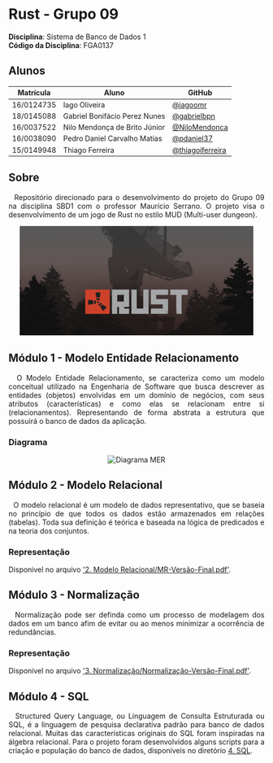 # Rust - Grupo 09

**Disciplina**: Sistema de Banco de Dados 1<br>
**Código da Disciplina**: FGA0137<br>

## Alunos
|Matrícula | Aluno | GitHub |
| -- | -- | -- |
| 16/0124735 | Iago Oliveira | [@iagoomr](https://github.com/iagoomr) |
| 18/0145088 | Gabriel Bonifácio Perez Nunes | [@gabrielbpn](https://github.com/gabrielbpn) |
| 16/0037522 | Nilo Mendonça de Brito Júnior | [@NiloMendonca](https://github.com/NiloMendonca) |
| 16/0038090 | Pedro Daniel Carvalho Matias | [@pdaniel37](https://github.com/pdaniel37) |
| 15/0149948 | Thiago Ferreira | [@thiagoiferreira](https://github.com/thiagoiferreira) |

## Sobre
<p align="justify">
&nbsp;&nbsp;Repositório direcionado para o desenvolvimento do projeto do Grupo 09 na disciplina SBD1 com o professor Maurício Serrano. O projeto visa o desenvolvimento de um jogo de Rust no estilo MUD (Multi-user dungeon).
</p>

<p align="center">
  <img src="Images/rust.jpg" title="Capa do Jogo Rust">
</p>

## Módulo 1 - Modelo Entidade Relacionamento
<p align="justify">
&nbsp;&nbsp;O Modelo Entidade Relacionamento, se caracteriza como um modelo conceitual utilizado na Engenharia de Software que busca descrever as entidades (objetos) envolvidas em um domínio de negócios, com seus atributos (características) e como elas se relacionam entre si (relacionamentos). Representando de forma abstrata a estrutura que possuirá o  banco de dados da aplicação.
</p>

### Diagrama
<p align="center">
  <img src="1. Modelo Entidade Relacionamento/MER-Versão-Final.jpg" title="Diagrama MER">
</p>

## Módulo 2 - Modelo Relacional
<p align="justify">
&nbsp;&nbsp;O modelo relacional é um modelo de dados representativo, que se baseia no princípio de que todos os dados estão armazenados em relações (tabelas). Toda sua definição é teórica e baseada na lógica de predicados e na teoria dos conjuntos.
</p>

### Representação
Disponivel no arquivo ['2. Modelo Relacional/MR-Versão-Final.pdf'](https://github.com/SBD1/Grupo_9_Rust/blob/main/2.%20Modelo%20Relacional/MR-Vers%C3%A3o-Final.pdf).

## Módulo 3 - Normalização
<p align="justify">
&nbsp;&nbsp;Normalização pode ser definda como um processo de modelagem dos dados em um banco afim de evitar ou ao menos minimizar a ocorrência de redundâncias.
</p>

### Representação
Disponivel no arquivo ['3. Normalização/Normalização-Versão-Final.pdf'](https://github.com/SBD1/Grupo_9_Rust/blob/main/3.%20Normalização/Normalização-Vers%C3%A3o-Final.pdf).

## Módulo 4 - SQL
<p align="justify">
&nbsp;&nbsp;Structured Query Language, ou Linguagem de Consulta Estruturada ou SQL, é a linguagem de pesquisa declarativa padrão para banco de dados relacional. Muitas das características originais do SQL foram inspiradas na álgebra relacional. Para o projeto foram desenvolvidos alguns scripts para a criação e população do banco de dados, disponíveis no diretório <a href="https://github.com/SBD1/Grupo_9_Rust/tree/main/4.%20SQL">4. SQL</a>.
</p>
